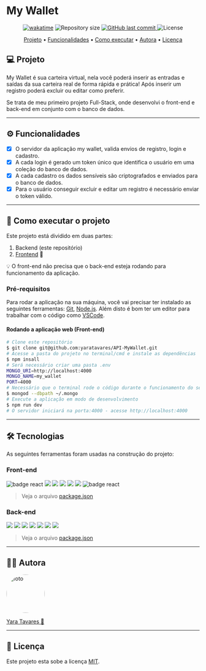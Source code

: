 # My Wallet

<p align="center">
<a href="https://wakatime.com/badge/user/97595b44-027b-4695-a588-53e9c884f7e2/project/31e8c4d6-5bf3-4c6b-98a8-25c05e137d03"><img src="https://wakatime.com/badge/user/97595b44-027b-4695-a588-53e9c884f7e2/project/31e8c4d6-5bf3-4c6b-98a8-25c05e137d03.svg" alt="wakatime"></a>
  <img alt="Repository size" src="https://img.shields.io/github/repo-size/yaratavares/API-MyWallet">
  <a href="https://github.com/yaratavares/API-MyWallet/commits/main">
    <img alt="GitHub last commit" src="https://img.shields.io/github/last-commit/yaratavares/API-MyWallet">
  </a>
   <img alt="License" src="https://img.shields.io/badge/license-MIT-brightgreen"></p>

<p align="center">
 <a href="#-sobre-o-projeto">Projeto</a> •
 <a href="#-funcionalidades">Funcionalidades</a> • 
 <a href="#-como-executar-o-projeto">Como executar</a> • 
 <a href="#-autor">Autora</a> • 
 <a href="#user-content--licença">Licença</a>
</p>

## 💻 Projeto

My Wallet é sua carteira virtual, nela você poderá inserir as entradas e saídas da sua carteira real de forma rápida e prática! Após inserir um registro poderá excluir ou editar como preferir.

Se trata de meu primeiro projeto Full-Stack, onde desenvolvi o front-end e back-end em conjunto com o banco de dados.

---

## ⚙️ Funcionalidades

- [x] O servidor da aplicação my wallet, valida envios de registro, login e cadastro.
- [x] A cada login é gerado um token único que identifica o usuário em uma coleção do banco de dados.
- [x] A cada cadastro os dados sensíveis são criptografados e enviados para o banco de dados.
- [x] Para o usuário conseguir excluir e editar um registro é necessário enviar o token válido.

---

## 🚀 Como executar o projeto

Este projeto está dividido em duas partes:

1. Backend (este repositório)
2. [Frontend](https://github.com/yaratavares/MyWallet) 🧭

💡 O front-end não precisa que o back-end esteja rodando para funcionamento da aplicação.

### Pré-requisitos

Para rodar a aplicação na sua máquina, você vai precisar ter instalado as seguintes ferramentas:
[Git](https://git-scm.com), [Node.js](https://nodejs.org/en/). Além disto é bom ter um editor para trabalhar com o código como [VSCode](https://code.visualstudio.com/).

#### Rodando a aplicação web (Front-end)

```bash
# Clone este repositório
$ git clone git@github.com:yaratavares/API-MyWallet.git
# Acesse a pasta do projeto no terminal/cmd e instale as dependências
$ npm insall
# Será necessário criar uma pasta .env
MONGO_URI=http://localhost:4000
MONGO_NAME=my_wallet
PORT=4000
# Necessário que o terminal rode o código durante o funcionamento do servidor
$ mongod --dbpath ~/.mongo
# Execute a aplicação em modo de desenvolvimento
$ npm run dev
# O servidor iniciará na porta:4000 - acesse http://localhost:4000
```

---

## 🛠 Tecnologias

As seguintes ferramentas foram usadas na construção do projeto:

### Front-end

<p >
<a src="https://reactjs.org/">
<img src="https://img.shields.io/badge/React-20232A?style=for-the-badge&logo=react&logoColor=61DAFB" alt="badge react"/> </a><a src="https://github.com/ReactTraining/react-router/tree/master/packages/react-router-dom"><img src="https://img.shields.io/badge/React_Router-CA4245?style=for-the-badge&logo=react-router&logoColor=white"/></a> <a src="https://styled-components.com/"><img src="https://img.shields.io/badge/styled--components-DB7093?style=for-the-badge&logo=styled-components&logoColor=white"/></a>
<a src="https://axios-http.com/"><img src="https://img.shields.io/badge/Axios-6F63E7?style=for-the-badge"/></a> <a src="https://mhnpd.github.io/react-loader-spinner/"><img src="https://img.shields.io/badge/React Loader Spinner-000000?style=for-the-badge"/></a> <a src="https://react-hot-toast.com/"><img src="https://img.shields.io/badge/React Hot Toast-482307?style=for-the-badge"/></a> 
<a src="https://reactjs.org/">
<img src="https://img.shields.io/badge/React Icons-F4F5F7?style=for-the-badge&logo=react&logoColor=EA4B64" alt="badge react"/> </a>
</p>

> Veja o arquivo [package.json](https://github.com/yaratavares/MyWallet/blob/main/package.json)

### Back-end

<p>
<a src="https://nodejs.org/en/"><img src="https://img.shields.io/badge/Node.js-339933?style=for-the-badge&logo=nodedotjs&logoColor=white" /></a>
<a src="https://expressjs.com/pt-br/"><img src="https://img.shields.io/badge/Express.js-000000?style=for-the-badge&logo=express&logoColor=white"/></a>
<a src="https://www.mongodb.com/"><img src="https://img.shields.io/badge/MongoDB-4EA94B?style=for-the-badge&logo=mongodb&logoColor=white"/></a>
<a src="https://https://day.js.org/"><img src="https://img.shields.io/badge/Day.js-F35C4B?style=for-the-badge"/></a>
<a src="https://joi.dev/"><img src="https://img.shields.io/badge/joi-0A7EFA?style=for-the-badge"/></a>
<a src="https://github.com/expressjs/cors"><img src="https://img.shields.io/badge/cors-000000?style=for-the-badge"/></a>
<a src="https://github.com/motdotla/dotenv"><img src="https://img.shields.io/badge/.env-ECD53F?style=for-the-badge"/></a>
</p>

> Veja o arquivo [package.json](./package.json)

---

## 🧜‍♀️ Autora

<a href="https://www.linkedin.com/in/yaracristinatavares/" >
 <img style="border-radius: 50%" src="https://avatars.githubusercontent.com/u/91642311?v=4" width="100px;" alt="foto"/>
 <p>Yara Tavares 🚀</p>
</a>
  
---

## 📝 Licença

Este projeto esta sobe a licença [MIT](./LICENSE).
